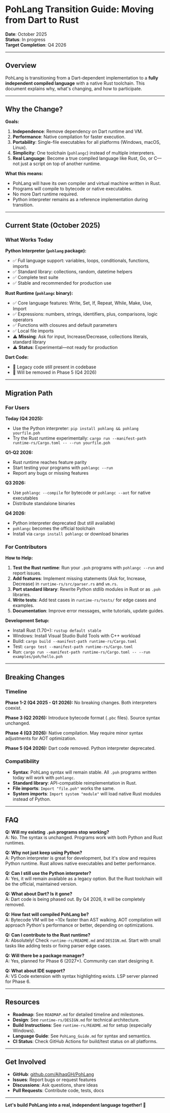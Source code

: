 # PohLang Transition Guide: Moving from Dart to Rust

**Date**: October 2025  
**Status**: In progress  
**Target Completion**: Q4 2026

---

## Overview

PohLang is transitioning from a Dart-dependent implementation to a **fully independent compiled language** with a native Rust toolchain. This document explains why, what's changing, and how to participate.

---

## Why the Change?

**Goals:**
1. **Independence**: Remove dependency on Dart runtime and VM.
2. **Performance**: Native compilation for faster execution.
3. **Portability**: Single-file executables for all platforms (Windows, macOS, Linux).
4. **Simplicity**: One toolchain (`pohlangc`) instead of multiple interpreters.
5. **Real Language**: Become a true compiled language like Rust, Go, or C—not just a script on top of another runtime.

**What this means:**
- PohLang will have its own compiler and virtual machine written in Rust.
- Programs will compile to bytecode or native executables.
- No more Dart runtime required.
- Python interpreter remains as a reference implementation during transition.

---

## Current State (October 2025)

### What Works Today

**Python Interpreter (`pohlang` package):**
- ✅ Full language support: variables, loops, conditionals, functions, imports
- ✅ Standard library: collections, random, datetime helpers
- ✅ Complete test suite
- ✅ Stable and recommended for production use

**Rust Runtime (`pohlangc` binary):**
- ✅ Core language features: Write, Set, If, Repeat, While, Make, Use, Import
- ✅ Expressions: numbers, strings, identifiers, plus, comparisons, logic operators
- ✅ Functions with closures and default parameters
- ✅ Local file imports
- ⚠️ **Missing**: Ask for input, Increase/Decrease, collections literals, standard library
- ⚠️ **Status**: Experimental—not ready for production

**Dart Code:**
- 🔶 Legacy code still present in codebase
- 🔶 Will be removed in Phase 5 (Q4 2026)

---

## Migration Path

### For Users

**Today (Q4 2025):**
- Use the Python interpreter: `pip install pohlang && pohlang yourfile.poh`
- Try the Rust runtime experimentally: `cargo run --manifest-path runtime-rs/Cargo.toml -- --run yourfile.poh`

**Q1-Q2 2026:**
- Rust runtime reaches feature parity
- Start testing your programs with `pohlangc --run`
- Report any bugs or missing features

**Q3 2026:**
- Use `pohlangc --compile` for bytecode or `pohlangc --aot` for native executables
- Distribute standalone binaries

**Q4 2026:**
- Python interpreter deprecated (but still available)
- `pohlangc` becomes the official toolchain
- Install via `cargo install pohlangc` or download binaries

### For Contributors

**How to Help:**

1. **Test the Rust runtime**: Run your `.poh` programs with `pohlangc --run` and report issues.
2. **Add features**: Implement missing statements (Ask for, Increase, Decrease) in `runtime-rs/src/parser.rs` and `vm.rs`.
3. **Port standard library**: Rewrite Python stdlib modules in Rust or as `.poh` libraries.
4. **Write tests**: Add test cases in `runtime-rs/tests/` for edge cases and examples.
5. **Documentation**: Improve error messages, write tutorials, update guides.

**Development Setup:**
- Install Rust (1.70+): `rustup default stable`
- Windows: Install Visual Studio Build Tools with C++ workload
- Build: `cargo build --manifest-path runtime-rs/Cargo.toml`
- Test: `cargo test --manifest-path runtime-rs/Cargo.toml`
- Run: `cargo run --manifest-path runtime-rs/Cargo.toml -- --run examples/poh/hello.poh`

---

## Breaking Changes

### Timeline

**Phase 1-2 (Q4 2025 - Q1 2026):** No breaking changes. Both interpreters coexist.

**Phase 3 (Q2 2026):** Introduce bytecode format (`.pbc` files). Source syntax unchanged.

**Phase 4 (Q3 2026):** Native compilation. May require minor syntax adjustments for AOT optimization.

**Phase 5 (Q4 2026):** Dart code removed. Python interpreter deprecated.

### Compatibility

- **Syntax**: PohLang syntax will remain stable. All `.poh` programs written today will work with `pohlangc`.
- **Standard library**: API-compatible reimplementation in Rust.
- **File imports**: `Import "file.poh"` works the same.
- **System imports**: `Import system "module"` will load native Rust modules instead of Python.

---

## FAQ

**Q: Will my existing `.poh` programs stop working?**  
A: No. The syntax is unchanged. Programs work with both Python and Rust runtimes.

**Q: Why not just keep using Python?**  
A: Python interpreter is great for development, but it's slow and requires Python runtime. Rust allows native executables and better performance.

**Q: Can I still use the Python interpreter?**  
A: Yes, it will remain available as a legacy option. But the Rust toolchain will be the official, maintained version.

**Q: What about Dart? Is it gone?**  
A: Dart code is being phased out. By Q4 2026, it will be completely removed.

**Q: How fast will compiled PohLang be?**  
A: Bytecode VM will be ~10x faster than AST walking. AOT compilation will approach Python's performance or better, depending on optimizations.

**Q: Can I contribute to the Rust runtime?**  
A: Absolutely! Check `runtime-rs/README.md` and `DESIGN.md`. Start with small tasks like adding tests or fixing parser edge cases.

**Q: Will there be a package manager?**  
A: Yes, planned for Phase 6 (2027+). Community can start designing it.

**Q: What about IDE support?**  
A: VS Code extension with syntax highlighting exists. LSP server planned for Phase 6.

---

## Resources

- **Roadmap**: See `ROADMAP.md` for detailed timeline and milestones.
- **Design**: See `runtime-rs/DESIGN.md` for technical architecture.
- **Build Instructions**: See `runtime-rs/README.md` for setup (especially Windows).
- **Language Guide**: See `PohLang_Guide.md` for syntax and semantics.
- **CI Status**: Check GitHub Actions for build/test status on all platforms.

---

## Get Involved

- **GitHub**: [github.com/AlhaqGH/PohLang](https://github.com/AlhaqGH/PohLang)
- **Issues**: Report bugs or request features
- **Discussions**: Ask questions, share ideas
- **Pull Requests**: Contribute code, tests, docs

---

**Let's build PohLang into a real, independent language together! 🚀**
